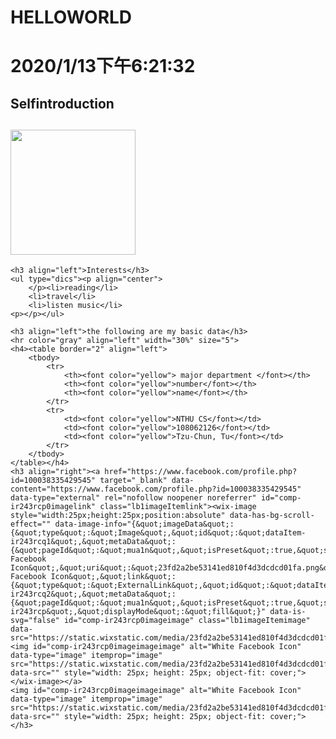 <html><head>
    <meta charset="utf-8">
    <title>PeterScarf's website</title>
    <link rel="stylesheet" type="text/css" href="styles1.css">  
    <script>
      function startTime(){
        var today = new Date();
        document.getElementById("clock").innerHTML = today.toLocaleDateString();
        document.getElementById("clock").innerHTML +=today.toLocaleTimeString();
        setTimeout(startTime, 100);
      }
      startTime();
    </script>
  </head>
  <body onload="startTime()">
    <h1>HELLOWORLD</h1><h1>
      <p div="" id="clock">2020/1/13下午6:21:32</p>
    </h1><h2 align="left">Selfintroduction</h2>
      <h2><img src="selg.jpg" height="200"></h2>

    <h3 align="left">Interests</h3>
    <ul type="dics"><p align="center">
        </p><li>reading</li>
        <li>travel</li>
        <li>listen music</li>
    <p></p></ul>
    
    <h3 align="left">the following are my basic data</h3>
    <hr color="gray" align="left" width="30%" size="5">
    <h4><table border="2" align="left">
        <tbody>
            <tr>
                <th><font color="yellow"> major department </font></th>
                <th><font color="yellow">number</font></th>
                <th><font color="yellow">name</font></th>
            </tr>
            <tr>
                <td><font color="yellow">NTHU CS</font></td>
                <td><font color="yellow">108062126</font></td>
                <td><font color="yellow">Tzu-Chun, Tu</font></td>
            </tr>
        </tbody>
    </table></h4>
    <h3 align="right"><a href="https://www.facebook.com/profile.php?id=100038335429545" target="_blank" data-content="https://www.facebook.com/profile.php?id=100038335429545" data-type="external" rel="nofollow noopener noreferrer" id="comp-ir243rcp0imagelink" class="lb1imageItemlink"><wix-image style="width:25px;height:25px;position:absolute" data-has-bg-scroll-effect="" data-image-info="{&quot;imageData&quot;:{&quot;type&quot;:&quot;Image&quot;,&quot;id&quot;:&quot;dataItem-ir243rcq1&quot;,&quot;metaData&quot;:{&quot;pageId&quot;:&quot;mua1n&quot;,&quot;isPreset&quot;:true,&quot;schemaVersion&quot;:&quot;2.0&quot;,&quot;isHidden&quot;:false},&quot;title&quot;:&quot;White Facebook Icon&quot;,&quot;uri&quot;:&quot;23fd2a2be53141ed810f4d3dcdcd01fa.png&quot;,&quot;description&quot;:&quot;&quot;,&quot;width&quot;:200,&quot;height&quot;:200,&quot;alt&quot;:&quot;White Facebook Icon&quot;,&quot;link&quot;:{&quot;type&quot;:&quot;ExternalLink&quot;,&quot;id&quot;:&quot;dataItem-ir243rcq2&quot;,&quot;metaData&quot;:{&quot;pageId&quot;:&quot;mua1n&quot;,&quot;isPreset&quot;:true,&quot;schemaVersion&quot;:&quot;1.0&quot;,&quot;isHidden&quot;:false},&quot;url&quot;:&quot;http://www.facebook.com/wix&quot;,&quot;target&quot;:&quot;_blank&quot;},&quot;displayMode&quot;:&quot;fill&quot;},&quot;containerId&quot;:&quot;comp-ir243rcp&quot;,&quot;displayMode&quot;:&quot;fill&quot;}" data-is-svg="false" id="comp-ir243rcp0imageimage" class="lb1imageItemimage" data-src="https://static.wixstatic.com/media/23fd2a2be53141ed810f4d3dcdcd01fa.png/v1/fill/w_38,h_38,al_c,q_85,usm_0.66_1.00_0.01/23fd2a2be53141ed810f4d3dcdcd01fa.webp"><img id="comp-ir243rcp0imageimageimage" alt="White Facebook Icon" data-type="image" itemprop="image" src="https://static.wixstatic.com/media/23fd2a2be53141ed810f4d3dcdcd01fa.png/v1/fill/w_38,h_38,al_c,q_85,usm_0.66_1.00_0.01/23fd2a2be53141ed810f4d3dcdcd01fa.webp" data-src="" style="width: 25px; height: 25px; object-fit: cover;"></wix-image></a>
    <img id="comp-ir243rcp0imageimageimage" alt="White Facebook Icon" data-type="image" itemprop="image" src="https://static.wixstatic.com/media/23fd2a2be53141ed810f4d3dcdcd01fa.png/v1/fill/w_38,h_38,al_c,q_85,usm_0.66_1.00_0.01/23fd2a2be53141ed810f4d3dcdcd01fa.webp" data-src="" style="width: 25px; height: 25px; object-fit: cover;"></h3>
  


</body></html>
